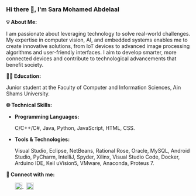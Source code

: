 ### Hi there 👋, I'm Sara Mohamed Abdelaal

**💡 About Me:**

I am passionate about leveraging technology to solve real-world challenges. My expertise in computer vision, AI, and embedded systems enables me to create innovative solutions, from IoT devices to advanced image processing algorithms and user-friendly interfaces. I aim to develop smarter, more connected devices and contribute to technological advancements that benefit society.

**👩‍💻 Education:**

Junior student at the Faculty of Computer and Information Sciences, Ain Shams University.

**🌐 Technical Skills:**
- **Programming Languages:**
 
  C/C++/C#, Java, Python, JavaScript, HTML, CSS.
- **Tools & Technologies:**
  
  Visual Studio, Eclipse, NetBeans, Rational Rose, Oracle, MySQL, Android Studio, PyCharm, IntelliJ, Spyder, Xilinx, Visual Studio Code, Docker, Arduino IDE, Keil uVision5, VMware, Anaconda, Proteus 7.

**🔗 Connect with me:**

&nbsp;&nbsp;&nbsp;&nbsp;&nbsp; <a href="https://www.linkedin.com/in/sara-abdelaal/" target="_blank">
  <img src="https://upload.wikimedia.org/wikipedia/commons/c/ca/LinkedIn_logo_initials.png" alt="LinkedIn" width="20" height="20" style="vertical-align: middle;"/>
</a>
 &nbsp; <a href="https://codeforces.com/profile/sara-121" target="_blank">
  <img src="https://github.com/user-attachments/assets/3fa8aa1d-288d-405d-aeb3-311146c413bf" alt="Codeforces" width="20" height="20" style="vertical-align: middle;"/>
</a>
